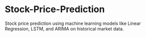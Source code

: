 # Stock-Price-Prediction
Stock price prediction using machine learning models like Linear Regression, LSTM, and ARIMA on historical market data.
